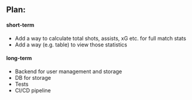 ## Plan:

#### short-term
- Add a way to calculate total shots, assists, xG etc. for full match stats
- Add a way (e.g. table) to view those statistics

#### long-term
- Backend for user management and storage
- DB for storage
- Tests
- CI/CD pipeline
